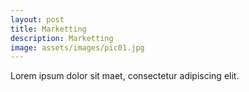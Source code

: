```yaml
---
layout: post
title: Marketting
description: Marketting
image: assets/images/pic01.jpg
---
```


Lorem ipsum dolor sit maet, consectetur adipiscing elit.